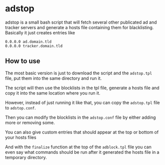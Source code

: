 # adstop

adstop is a small bash script that will fetch several other publicated ad and tracker servers and generate a hosts file containing them for blacklisting. Basically it just creates entries like

```
0.0.0.0 ad.domain.tld
0.0.0.0 tracker.domain.tld
```

## How to use

The most basic version is just to download the script and the `adstop.tpl` file, put them into the same directory and run it.

The script will then use the blocklists in the tpl file, generate a hosts file and copy it into the same location where you run it.

However, instead of just running it like that, you can copy the `adstop.tpl` file to `adstop.conf`.

Then you can modify the blocklists in the `adstop.conf` file by either adding more or removing some.

You can also give custom entries that should appear at the top or bottom of your hosts files

And with the `finalize` function at the top of the `adblock.tpl` file you can even say what commands should be run after it generated the hosts file in a temporary directory.
